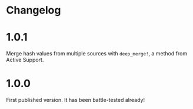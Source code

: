 # Changelog

# 1.0.1

Merge hash values from multiple sources with `deep_merge!`, a method from Active Support.

# 1.0.0

First published version. It has been battle-tested already!
